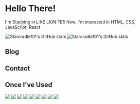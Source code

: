 # Hello There!


I'm Studying in LIKE LION FE5 Now.
I'm interested in HTML, CSS, JavaScript, React

![Starcradle101's GitHub stats](https://github-readme-stats-sigma-five.vercel.app/api?username=starcradle101&show_icons=true&theme=transparent)
![Starcradle101's GitHub stats](https://github-readme-stats-sigma-five.vercel.app/api/top-langs/?username=starcradle101&show_icons=true&theme=transparent)

## Blog

## Contact

## Once I've Used
<a href="#none"><img
    src="https://img.shields.io/badge/html5-E34F26?style=for-the-badge&logo=html5&logoColor=white" /></a>
<a href="#none"><img src="https://img.shields.io/badge/css3-1572B6?style=for-the-badge&logo=css3&logoColor=white" /></a>
<a href="#none"><img
    src="https://img.shields.io/badge/javascript-F7DF1E?style=for-the-badge&logo=javascript&logoColor=white" /></a>
<a href="#none"><img
    src="https://img.shields.io/badge/react-61DAFB?style=for-the-badge&logo=react&logoColor=white" /></a>
<a href="#none"><img
    src="https://img.shields.io/badge/styledcomponents-DB7093?style=for-the-badge&logo=styledcomponents&logoColor=white" /></a>
<a href="#none"><img src="https://img.shields.io/badge/git-F05032?style=for-the-badge&logo=git&logoColor=white" /></a>
<a href="#none"><img
    src="https://img.shields.io/badge/github-181717?style=for-the-badge&logo=github&logoColor=white" /></a>
<a href="#none"><img
    src="https://img.shields.io/badge/notion-000000?style=for-the-badge&logo=notion&logoColor=white" /></a>
<a href="#none"><img
    src="https://img.shields.io/badge/visualstudiocode-007ACC?style=for-the-badge&logo=visualstudiocode&logoColor=white" /></a>
